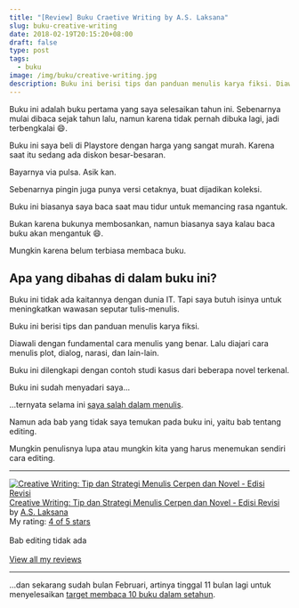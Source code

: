 ```yaml
---
title: "[Review] Buku Craetive Writing by A.S. Laksana"
slug: buku-creative-writing
date: 2018-02-19T20:15:20+08:00
draft: false
type: post
tags:
  - buku
image: /img/buku/creative-writing.jpg
description: Buku ini berisi tips dan panduan menulis karya fiksi. Diawali dengan fundamental cara menulis yang benar. Lalu diajari cara menulis plot, dialog, narasi, dan lain-lain.
---
```


Buku ini adalah buku pertama yang saya selesaikan tahun ini.
Sebenarnya mulai dibaca sejak tahun lalu, namun 
karena tidak pernah dibuka lagi, jadi terbengkalai 😄.

Buku ini saya beli di Playstore dengan
harga yang sangat murah. Karena saat itu sedang 
ada diskon besar-besaran.

Bayarnya via pulsa. Asik kan.

Sebenarnya pingin juga punya versi cetaknya,
buat dijadikan koleksi.

Buku ini biasanya saya baca saat mau tidur untuk
memancing rasa ngantuk.

Bukan karena bukunya membosankan, namun biasanya
saya kalau baca buku akan mengantuk 😄.

Mungkin karena belum terbiasa membaca buku.

## Apa yang dibahas di dalam buku ini?

Buku ini tidak ada kaitannya dengan dunia IT.
Tapi saya butuh isinya untuk meningkatkan wawasan
seputar tulis-menulis.

Buku ini berisi tips dan panduan menulis karya
fiksi.

Diawali dengan fundamental cara menulis yang
benar. Lalu diajari cara menulis plot, dialog,
narasi, dan lain-lain.

Buku ini dilengkapi dengan contoh studi
kasus dari beberapa novel terkenal.

Buku ini sudah menyadari saya...

...ternyata selama
ini [saya salah dalam menulis](/blog/menulis-blog/).

Namun ada bab yang tidak saya temukan pada buku
ini, yaitu bab tentang editing.

<!-- Embed review Goodread -->

Mungkin penulisnya lupa atau mungkin kita
yang harus menemukan sendiri cara editing.

---

<a href="https://www.goodreads.com/book/show/19523721-creative-writing" style="float: left; padding-right: 20px"><img border="0" alt="Creative Writing: Tip dan Strategi Menulis Cerpen dan Novel - Edisi Revisi" src="https://images.gr-assets.com/books/1387272889m/19523721.jpg" /></a><a href="https://www.goodreads.com/book/show/19523721-creative-writing">Creative Writing: Tip dan Strategi Menulis Cerpen dan Novel - Edisi Revisi</a> by <a href="https://www.goodreads.com/author/show/972718.A_S_Laksana">A.S. Laksana</a><br/>
My rating: <a href="https://www.goodreads.com/review/show/2284398828">4 of 5 stars</a><br /><br />
Bab editing tidak ada
<br/><br/>
<a href="https://www.goodreads.com/review/list/22658052-ardianta-pargo">View all my reviews</a>

---

...dan sekarang sudah bulan Februari,
artinya tinggal 11 bulan lagi untuk menyelesaikan
[target membaca 10 buku dalam setahun](https://www.goodreads.com/user_challenges/10642577).